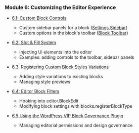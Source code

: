 ### Module 6: Customizing the Editor Experience

- [6.1: Custom Block Controls](./01%20Custom%20Panels%20and%20Inspectors.md)
  - Custom sidebar panels for a block ([Settings Sidebar](https://developer.wordpress.org/block-editor/getting-started/fundamentals/block-in-the-editor/#settings-sidebar))
  - Custom options in the block's toolbar ([Block Toolbar](https://developer.wordpress.org/block-editor/getting-started/fundamentals/block-in-the-editor/#block-toolbar))
- [6.2: Slot & Fill System](./02%20Slot%20and%20Fill%20System.md)
  - Injecting UI elements into the editor
  - Examples: adding controls to the toolbar, sidebar panels
- [6.3: Registering Custom Block Styles Variations](./03%20Registering%20Custom%20Block%20Styles.md)
  - Adding style variations to existing blocks
  - Managing style previews
- [6.4: Editor Block Filters](./04%20Editor%20Block%20Filters.md)
  - Hooking into editor.BlockEdit
  - Modifying block settings with blocks.registerBlockType
- [6.5 Using the WordPress VIP Block Governance Plugin](./05%20Using%20the%20VIP%20Block%20Governance%20Plugin.md)

  - Managing editorial permissions and design governance
